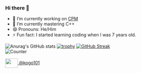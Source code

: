 ### Hi there 👋

- 🔭 I’m currently working on [CPM](https://github.com/vkeshav300/cpm)
- 🌱 I’m currently mastering C++
- 😄 Pronouns: He/Him
- ⚡ Fun fact: I started learning coding when I was 7 years old.

![Anurag's GitHub stats](https://github-readme-stats.vercel.app/api?username=vkeshav300&show_icons=true&theme=radical)
[![trophy](https://github-profile-trophy.vercel.app/?username=vkeshav300&theme=radical)](https://github.com/ryo-ma/github-profile-trophy)
[![GitHub Streak](http://github-readme-streak-stats.herokuapp.com?user=vkeshav300&theme=radical&hide_border=true)](https://git.io/streak-stats)
<br>
![Counter](https://komarev.com/ghpvc/?username=vkeshav300)

<a href="https://discordapp.com/users/704849464204066867" target="blank"><img align="center" src="https://www.svgrepo.com/show/353655/discord-icon.svg" alt="" height="30" width="40" /> @kogo101</a>
